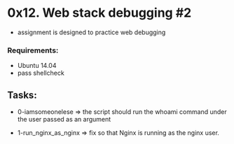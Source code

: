 # 0x12. Web stack debugging #2
* assignment is designed to practice web debugging

### Requirements:
* Ubuntu 14.04
* pass shellcheck

## Tasks:
* 0-iamsomeonelese => the script should run the whoami command under the user passed as an argument

* 1-run_nginx_as_nginx => fix so that Nginx is running as the nginx user.